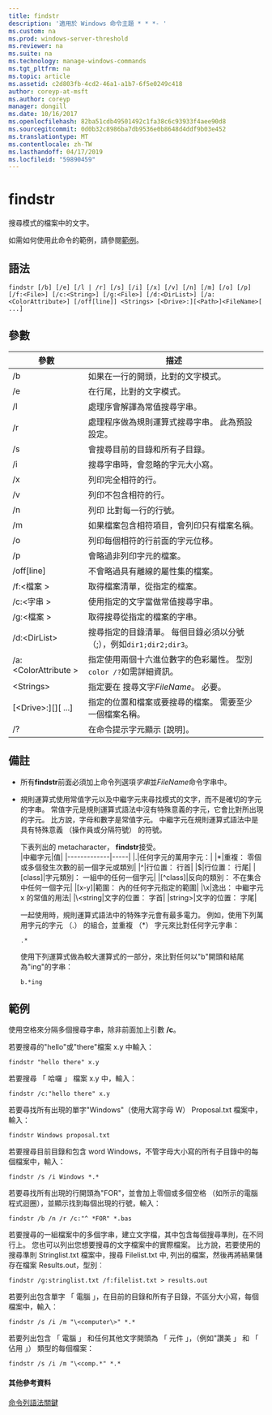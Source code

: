 ```yaml
---
title: findstr
description: '適用於 Windows 命令主題 * * *- '
ms.custom: na
ms.prod: windows-server-threshold
ms.reviewer: na
ms.suite: na
ms.technology: manage-windows-commands
ms.tgt_pltfrm: na
ms.topic: article
ms.assetid: c2d803fb-4cd2-46a1-a1b7-6f5e0249c418
author: coreyp-at-msft
ms.author: coreyp
manager: dongill
ms.date: 10/16/2017
ms.openlocfilehash: 82ba51cdb49501492c1fa38c6c93933f4aee90d8
ms.sourcegitcommit: 0d0b32c8986ba7db9536e0b8648d4ddf9b03e452
ms.translationtype: MT
ms.contentlocale: zh-TW
ms.lasthandoff: 04/17/2019
ms.locfileid: "59890459"
---
```

# <a name="findstr"></a>findstr



搜尋模式的檔案中的文字。

如需如何使用此命令的範例，請參閱[範例](#BKMK_examples)。

## <a name="syntax"></a>語法

```
findstr [/b] [/e] [/l | /r] [/s] [/i] [/x] [/v] [/n] [/m] [/o] [/p] [/f:<File>] [/c:<String>] [/g:<File>] [/d:<DirList>] [/a:<ColorAttribute>] [/off[line]] <Strings> [<Drive>:][<Path>]<FileName>[ ...]
```

## <a name="parameters"></a>參數

|參數|描述|
|---------|-----------|
|/b|如果在一行的開頭，比對的文字模式。|
|/e|在行尾，比對的文字模式。|
|/l|處理序會解譯為常值搜尋字串。|
|/r|處理程序做為規則運算式搜尋字串。 此為預設設定。|
|/s|會搜尋目前的目錄和所有子目錄。|
|/i|搜尋字串時，會忽略的字元大小寫。|
|/x|列印完全相符的行。|
|/v|列印不包含相符的行。|
|/n|列印 比對每一行的行號。|
|/m|如果檔案包含相符項目，會列印只有檔案名稱。|
|/o|列印每個相符的行前面的字元位移。|
|/p|會略過非列印字元的檔案。|
|/off[line]|不會略過具有離線的屬性集的檔案。|
|/f:\<檔案 >|取得檔案清單，從指定的檔案。|
|/c:\<字串 >|使用指定的文字當做常值搜尋字串。|
|/g:\<檔案 >|取得搜尋從指定的檔案的字串。|
|/d:\<DirList>|搜尋指定的目錄清單。 每個目錄必須以分號 （;），例如`dir1;dir2;dir3`。|
|/a:\<ColorAttribute >|指定使用兩個十六進位數字的色彩屬性。 型別`color /?`如需詳細資訊。|
|\<Strings>|指定要在 搜尋文字*FileName*。 必要。|
|[\<Drive>:][<Path>]<FileName>[ ...]|指定的位置和檔案或要搜尋的檔案。 需要至少一個檔案名稱。|
|/?|在命令提示字元顯示 [說明]。|

## <a name="remarks"></a>備註

-   所有**findstr**前面必須加上命令列選項*字串*並*FileName*命令字串中。
-   規則運算式使用常值字元以及中繼字元來尋找模式的文字，而不是確切的字元的字串。 常值字元是規則運算式語法中沒有特殊意義的字元，它會比對所出現的字元。 比方說，字母和數字是常值字元。 中繼字元在規則運算式語法中是具有特殊意義 （操作員或分隔符號） 的符號。

    下表列出的 metacharacter， **findstr**接受。  
    |中繼字元|值|
    |-------------|-----|
    |.|任何字元的萬用字元：|
    |*|重複： 零個或多個發生次數的前一個字元或類別|
    |^|行位置： 行首|
    |$|行位置： 行尾|
    |[class]|字元類別： 一組中的任何一個字元|
    |[^class]|反向的類別： 不在集合中任何一個字元|
    |[x-y]|範圍： 內的任何字元指定的範圍|
    |\x|逸出： 中繼字元 x 的常值的用法|
    |\\<string|文字的位置： 字首|
    |string\>|文字的位置： 字尾|

    一起使用時，規則運算式語法中的特殊字元會有最多電力。 例如，使用下列萬用字元的字元 （.） 的組合，並重複 （*） 字元來比對任何字元字串：  
    ```
    .*
    ```  
    使用下列運算式做為較大運算式的一部分，來比對任何以"b"開頭和結尾為"ing"的字串：  
    ```
    b.*ing
    ```

## <a name="BKMK_examples"></a>範例

使用空格來分隔多個搜尋字串，除非前面加上引數 **/c**。

若要搜尋的"hello"或"there"檔案 x.y 中輸入：
```
findstr "hello there" x.y 
```
若要搜尋 「 哈囉 」 檔案 x.y 中，輸入：
```
findstr /c:"hello there" x.y 
```
若要尋找所有出現的單字"Windows"（使用大寫字母 W） Proposal.txt 檔案中，輸入：
```
findstr Windows proposal.txt 
```
若要搜尋目前目錄和包含 word Windows，不管字母大小寫的所有子目錄中的每個檔案中，輸入：
```
findstr /s /i Windows *.* 
```
若要尋找所有出現的行開頭為"FOR"，並會加上零個或多個空格 （如所示的電腦程式迴圈），並顯示找到每個出現的行號，輸入：
```
findstr /b /n /r /c:"^ *FOR" *.bas 
```
若要搜尋的一組檔案中的多個字串，建立文字檔，其中包含每個搜尋準則，在不同行上。 您也可以列出您想要搜尋的文字檔案中的實際檔案。 比方說，若要使用的搜尋準則 Stringlist.txt 檔案中，搜尋 Filelist.txt 中, 列出的檔案，然後再將結果儲存在檔案 Results.out，型別︰
```
findstr /g:stringlist.txt /f:filelist.txt > results.out 
```
若要列出包含單字 「 電腦 」，在目前的目錄和所有子目錄，不區分大小寫，每個檔案中，輸入：
```
findstr /s /i /m "\<computer\>" *.*
```
若要列出包含 「 電腦 」 和任何其他文字開頭為 「 元件 」，（例如"讚美 」 和 「 佔用 」） 類型的每個檔案：
```
findstr /s /i /m "\<comp.*" *.*
```

#### <a name="additional-references"></a>其他參考資料

[命令列語法關鍵](command-line-syntax-key.md)